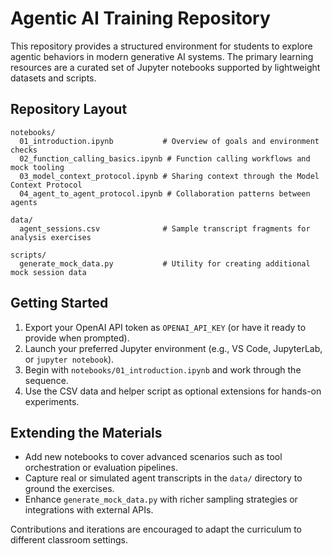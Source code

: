# Agentic AI Training Repository

This repository provides a structured environment for students to explore agentic behaviors in modern generative AI systems. The primary learning resources are a curated set of Jupyter notebooks supported by lightweight datasets and scripts.

## Repository Layout

```
notebooks/
  01_introduction.ipynb           # Overview of goals and environment checks
  02_function_calling_basics.ipynb # Function calling workflows and mock tooling
  03_model_context_protocol.ipynb # Sharing context through the Model Context Protocol
  04_agent_to_agent_protocol.ipynb # Collaboration patterns between agents

data/
  agent_sessions.csv              # Sample transcript fragments for analysis exercises

scripts/
  generate_mock_data.py           # Utility for creating additional mock session data
```

## Getting Started

1. Export your OpenAI API token as `OPENAI_API_KEY` (or have it ready to provide when prompted).
2. Launch your preferred Jupyter environment (e.g., VS Code, JupyterLab, or `jupyter notebook`).
3. Begin with `notebooks/01_introduction.ipynb` and work through the sequence.
4. Use the CSV data and helper script as optional extensions for hands-on experiments.

## Extending the Materials

- Add new notebooks to cover advanced scenarios such as tool orchestration or evaluation pipelines.
- Capture real or simulated agent transcripts in the `data/` directory to ground the exercises.
- Enhance `generate_mock_data.py` with richer sampling strategies or integrations with external APIs.

Contributions and iterations are encouraged to adapt the curriculum to different classroom settings.
